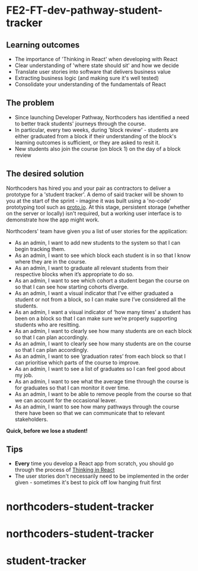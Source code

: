 # FE2-FT-dev-pathway-student-tracker

## Learning outcomes

* The importance of 'Thinking in React' when developing with React
* Clear understanding of 'where state should sit' and how we decide
* Translate user stories into software that delivers business value
* Extracting business logic (and making sure it's well tested)
* Consolidate your understanding of the fundamentals of React

## The problem

* Since launching Developer Pathway, Northcoders has identified a need to better track students' journeys through the course.
* In particular, every two weeks, during 'block review' - students are either graduated from a block if their understanding of the block's learning outcomes is sufficient, or they are asked to resit it.
* New students also join the course (on block 1) on the day of a block review

## The desired solution

Northcoders has hired you and your pair as contractors to deliver a prototype for a 'student tracker'. A demo of said tracker will be shown to you at the start of the sprint - imagine it was built using a 'no-code' prototyping tool such as [proto.io](https://proto.io). At this stage, persistent storage (whether on the server or locally) isn't required, but a working user interface is to demonstrate how the app might work.

Northcoders' team have given you a list of user stories for the application:

* As an admin, I want to add new students to the system so that I can begin tracking them.
* As an admin, I want to see which block each student is in so that I know where they are in the course.
* As an admin, I want to graduate all relevant students from their respective blocks when it’s appropriate to do so.
* As an admin, I want to see which cohort a student began the course on so that I can see how starting cohorts diverge.
* As an admin, I want a visual indicator that I’ve either graduated a student or not from a block, so I can make sure I’ve considered all the students.
* As an admin, I want a visual indicator of ‘how many times’ a student has been on a block so that I can make sure we’re properly supporting students who are resitting.
* As an admin, I want to clearly see how many students are on each block so that I can plan accordingly.
* As an admin, I want to clearly see how many students are on the course so that I can plan accordingly.
* As an admin, I want to see ‘graduation rates’ from each block so that I can prioritise which parts of the course to improve.
* As an admin, I want to see a list of graduates so I can feel good about my job.
* As an admin, I want to see what the average time through the course is for graduates so that I can monitor it over time.
* As an admin, I want to be able to remove people from the course so that we can account for the occasional leaver.
* As an admin, I want to see how many pathways through the course there have been so that we can communicate that to relevant stakeholders.

**Quick, before we lose a student!**

## Tips

* **Every** time you develop a React app from scratch, you should go through the process of [Thinking in React](https://reactjs.org/docs/thinking-in-react.html)
* The user stories don't necessarily need to be implemented in the order given - sometimes it's best to pick off low hanging fruit first
# northcoders-student-tracker
# northcoders-student-tracker
# student-tracker
